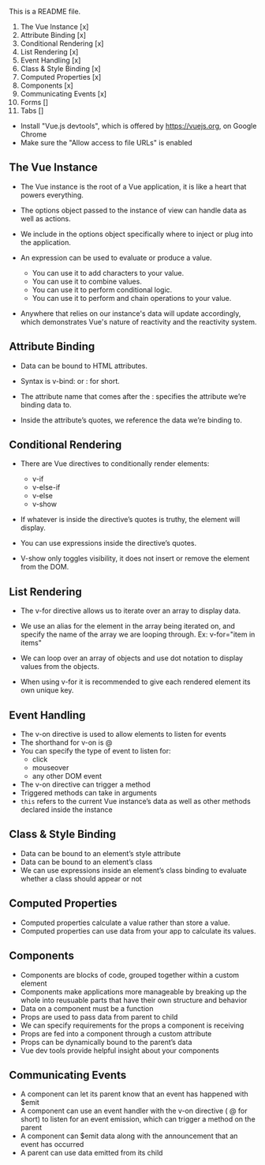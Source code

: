 This is a README file.

1. The Vue Instance [x]
2. Attribute Binding [x]
3. Conditional Rendering [x]
4. List Rendering [x]
5. Event Handling [x]
6. Class & Style Binding [x]
7. Computed Properties [x]
8. Components [x]
9. Communicating Events [x]
10. Forms []
11. Tabs []

- Install "Vue.js devtools", which is offered by https://vuejs.org, on Google Chrome
- Make sure the "Allow access to file URLs" is enabled

## The Vue Instance

- The Vue instance is the root of a Vue application, it is like a heart that powers everything.

- The options object passed to the instance of view can handle data as well as actions.

- We include in the options object specifically where to inject or plug into the application.

- An expression can be used to evaluate or produce a value.
  - You can use it to add characters to your value.
  - You can use it to combine values.
  - You can use it to perform conditional logic.
  - You can use it to perform and chain operations to your value.

- Anywhere that relies on our instance's data will update accordingly, which demonstrates Vue's nature of reactivity and the reactivity system.

## Attribute Binding

- Data can be bound to HTML attributes.

- Syntax is v-bind: or : for short.

- The attribute name that comes after the : specifies the attribute we’re binding data to.

- Inside the attribute’s quotes, we reference the data we’re binding to.

## Conditional Rendering

- There are Vue directives to conditionally render elements:
  - v-if
  - v-else-if
  - v-else
  - v-show

- If whatever is inside the directive’s quotes is truthy, the element will display.

- You can use expressions inside the directive’s quotes.

- V-show only toggles visibility, it does not insert or remove the element from the DOM.

## List Rendering

- The v-for directive allows us to iterate over an array to display data.

- We use an alias for the element in the array being iterated on, and specify the name of the array we are looping through. Ex: v-for="item in items"

- We can loop over an array of objects and use dot notation to display values from the objects.

- When using v-for it is recommended to give each rendered element its own unique key.

## Event Handling

- The v-on directive is used to allow elements to listen for events
- The shorthand for v-on is @
- You can specify the type of event to listen for:
  - click
  - mouseover
  - any other DOM event
- The v-on directive can trigger a method
- Triggered methods can take in arguments
- `this` refers to the current Vue instance’s data as well as other methods declared inside the instance

## Class & Style Binding

- Data can be bound to an element’s style attribute
- Data can be bound to an element’s class
- We can use expressions inside an element’s class binding to evaluate whether a class should appear or not

## Computed Properties

- Computed properties calculate a value rather than store a value.
- Computed properties can use data from your app to calculate its values.

## Components

- Components are blocks of code, grouped together within a custom element
- Components make applications more manageable by breaking up the whole into reusuable parts that have their own structure and behavior
- Data on a component must be a function
- Props are used to pass data from parent to child
- We can specify requirements for the props a component is receiving
- Props are fed into a component through a custom attribute
- Props can be dynamically bound to the parent’s data
- Vue dev tools provide helpful insight about your components

## Communicating Events

- A component can let its parent know that an event has happened with $emit
- A component can use an event handler with the v-on directive ( @ for short) to listen for an event emission, which can trigger a method on the parent
- A component can $emit data along with the announcement that an event has occurred
- A parent can use data emitted from its child
